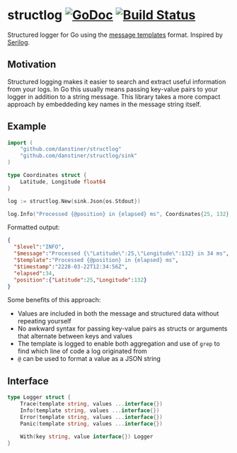 # structlog [![GoDoc][doc-img]][doc] [![Build Status][ci-img]][ci]

Structured logger for Go using the [message templates](https://messagetemplates.org/) format. Inspired by [Serilog](https://serilog.net/).

## Motivation

Structured logging makes it easier to search and extract useful information from your logs. In Go this usually means passing key-value pairs to your logger in addition to a string message. This library takes a more compact approach by embeddeding key names in the message string itself.

## Example

```go
import (
    "github.com/danstiner/structlog"
    "github.com/danstiner/structlog/sink"
)

type Coordinates struct {
    Latitude, Longitude float64
}

log := structlog.New(sink.Json{os.Stdout})

log.Info("Processed {@position} in {elapsed} ms", Coordinates{25, 132}, 34)
```

Formatted output:

```json
{
  "$level":"INFO",
  "$message":"Processed {\"Latitude\":25,\"Longitude\":132} in 34 ms",
  "$template":"Processed {@position} in {elapsed} ms",
  "$timestamp":"2228-03-22T12:34:56Z",
  "elapsed":34,
  "position":{"Latitude":25,"Longitude":132}
}
```

Some benefits of this approach:

- Values are included in both the message and structured data without repeating yourself
- No awkward syntax for passing key-value pairs as structs or arguments that alternate between keys and values
- The template is logged to enable both aggregation and use of `grep` to find which line of code a log originated from
- `@` can be used to format a value as a JSON string

## Interface

```go
type Logger struct {
    Trace(template string, values ...interface{})
    Info(template string, values ...interface{})
    Error(template string, values ...interface{})
    Panic(template string, values ...interface{})

    With(key string, value interface{}) Logger
}
```

[doc-img]: https://godoc.org/github.com/danstiner/structlog?status.svg
[doc]: https://godoc.org/github.com/danstiner/structlog
[ci-img]: https://travis-ci.org/danstiner/structlog.svg?branch=master
[ci]: https://travis-ci.org/danstiner/structlog
